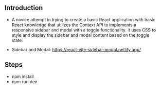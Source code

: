 ## Introduction

- A novice attempt in trying to create a basic React application with basic React knowledge that utilizes the Context API to implements a responsive sidebar and modal with a toggle functionality. It uses CSS to style and display the sidebar and modal content based on the toggle state.

- Sidebar and Modal: https://react-vite-sidebar-modal.netlify.app/

## Steps

- npm install
- npm run dev

